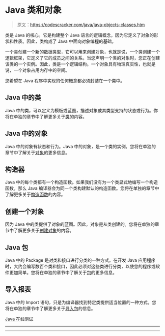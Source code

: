 # Java 类和对象

> 原文：<https://codescracker.com/java/java-objects-classes.htm>

类是 Java 的核心。它是构建整个 Java 语言的逻辑概念，因为它定义了对象的形状和性质。因此，类构成了 Java 中面向对象编程的基础。

一个类创建一个新的数据类型，它可以用来创建对象，也就是说，一个类创建一个逻辑框架，它定义了它的成员之间的关系。当您声明一个类的对象时，您正在创建该类的一个实例。因此，类是一个逻辑结构。一个对象具有物理真实性，也就是说，一个对象占用内存中的空间。

您希望在 Java 程序中实现的任何概念都必须封装在一个类中。

## Java 中的类

Java 中的类，可以定义为模板或蓝图，描述对象或其类型支持的状态或行为。你将在单独的章节中了解更多关于[类](/java/java-classes.htm)的内容。

## Java 中的对象

Java 中的对象有状态和行为。Java 中的对象，是一个类的实例。您将在单独的章节中了解关于[对象](/java/java-objects.htm)的更多信息。

## 构造器

Java 中的每个类都有一个构造函数。如果我们没有为一个类显式地编写一个构造函数，那么 Java 编译器会为同一个类构建默认的构造函数。您将在单独的章节中了解更多关于[构造函数](/java/java-constructors.htm)的内容。

## 创建一个对象

因为 Java 中的类提供了对象的蓝图。因此，对象是从类创建的。您将在单独的章节中了解更多关于[创建对象](/java/java-objects.htm)的内容。

## Java 包

Java 中的 Package 是对类和接口进行分类的一种方式。在开发 Java 应用程序时，大约会编写数百个类和接口，因此必须对这些类进行分类，以使您的程序或软件更加简单。您将在单独的章节中了解关于[包](/java/java-packages.htm)的更多信息。

## 导入报表

Java 中的 Import 语句，只是为编译器找到特定类提供适当位置的一种方式。您将在单独的章节中了解更多关于[导入包](/java/java-importing-packages.htm)的信息。

[Java 在线测试](/exam/showtest.php?subid=1)

* * *

* * *